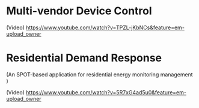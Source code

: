 
# Multi-vendor Device Control

(Video) https://www.youtube.com/watch?v=TPZL-jKbNCs&feature=em-upload_owner


# Residential Demand Response 
(An SPOT-based application for residential energy monitoring management )

(Video) https://www.youtube.com/watch?v=5R7xG4ad5u0&feature=em-upload_owner
